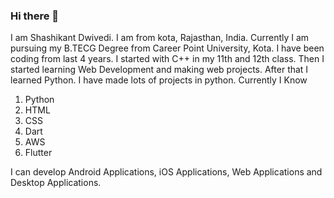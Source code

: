 ### Hi there 👋
I am Shashikant Dwivedi. I am from kota, Rajasthan, India.
Currently I am pursuing my B.TECG Degree from Career Point University, Kota.
I have been coding from last 4 years.
I started with C++ in my 11th and 12th class. Then I started learning Web Development and making web projects.
After that I learned Python. I have made lots of projects in python.
Currently I Know
1. Python
2. HTML
3. CSS
4. Dart
5. AWS
6. Flutter

I can develop Android Applications, iOS Applications, Web Applications and Desktop Applications.

<!--
**shashikantdwivedi/shashikantdwivedi** is a ✨ _special_ ✨ repository because its `README.md` (this file) appears on your GitHub profile.

Here are some ideas to get you started:

- 🔭 I’m currently working on ...
- 🌱 I’m currently learning ...
- 👯 I’m looking to collaborate on ...
- 🤔 I’m looking for help with ...
- 💬 Ask me about ...
- 📫 How to reach me: ...
- 😄 Pronouns: ...
- ⚡ Fun fact: ...
-->
